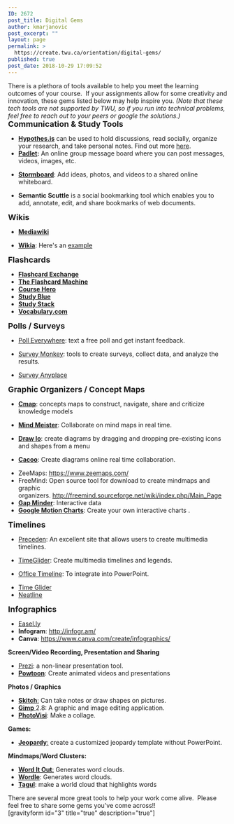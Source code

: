 ```yaml
---
ID: 2672
post_title: Digital Gems
author: kmarjanovic
post_excerpt: ""
layout: page
permalink: >
  https://create.twu.ca/orientation/digital-gems/
published: true
post_date: 2018-10-29 17:09:52
---
```

<div class="paragraph">There is a plethora of tools available to help you meet the learning outcomes of your course.  If your assignments allow for some creativity and innovation, these gems listed below may help inspire you. <em>(Note that these tech tools are not supported by TWU, so if you run into technical problems, feel free to reach out to your peers or google the solutions.)</em></div>

<div></div>

<div class="paragraph"><strong><span style="font-size: large;">​Communication &amp; Study Tools</span></strong>
<ul>
    <li><a href="https://web.hypothes.is/"><strong>Hypothes.is</strong></a> can be used to hold discussions, read socially, organize your research, and take personal notes. Find out more <a href="https://web.hypothes.is/">here</a>.</li>
    <li><strong><a href="http://padlet.com/">Padlet</a>:</strong> An online group message board where you can post messages, videos, images, etc.</li>
</ul>
<ul>
    <li><a href="https://www.stormboard.com/"><strong>Stormboard</strong></a>: Add ideas, photos, and videos to a shared online whiteboard.</li>
</ul>
<ul>
    <li><strong>Semantic Scuttle</strong> is a social bookmarking tool which enables you to add, annotate, edit, and share bookmarks of web documents.</li>
</ul>
<strong><span style="font-size: large;">Wikis</span></strong>
<ul>
    <li><a href="http://www.mediawiki.org/wiki/MediaWiki"><strong>Mediawiki</strong></a></li>
</ul>
<ul>
    <li><a href="http://www.wikia.com/Special:CreateNewWiki"><strong>Wikia</strong></a>: Here's an <a href="http://digital-toolbox.wikia.com/wiki/Digital_Toolbox_Wiki">example</a></li>
</ul>
<strong><span style="font-size: large;">Flashcards</span></strong>
<ul>
    <li><strong><a href="http://www.flashcardexchange.com/">Flashcard Exchange</a></strong></li>
    <li><strong><a href="http://www.flashcardmachine.com/">The Flashcard Machine</a></strong></li>
    <li><strong><a href="http://www.coursehero.com/">Course Hero</a></strong></li>
    <li><strong><a href="http://www.studyblue.com/">Study Blue</a></strong></li>
    <li><strong><a href="http://www.studystack.com/">Study Stack</a></strong></li>
    <li><a href="https://www.vocabulary.com/"><strong>Vocabulary.com</strong></a></li>
</ul>
<strong><span style="font-size: large;">Polls / Surveys</span></strong>
<ul>
    <li><a href="http://www.polleverywhere.com/">Poll Everywhere</a>: text a free poll and get instant feedback.</li>
</ul>
<ul>
    <li><a href="https://www.surveymonkey.com/">Survey Monkey</a>: tools to create surveys, collect data, and analyze the results.</li>
</ul>
<ul>
    <li><a href="https://surveyanyplace.com/">Survey Anyplace</a></li>
</ul>
<strong><span style="font-size: large;">Graphic Organizers / Concept Maps</span></strong>
<ul>
    <li><a href="http://cmap.ihmc.us/"><strong>Cmap</strong></a>: concepts maps to construct, navigate, share and criticize knowledge models</li>
</ul>
<ul>
    <li><a href="https://www.mindmeister.com/"><strong>Mind Meister</strong></a>: Collaborate on mind maps in real time.</li>
</ul>
<ul>
    <li><a href="https://www.draw.io/"><strong>Draw Io</strong></a>: create diagrams by dragging and dropping pre-existing icons and shapes from a menu</li>
</ul>
<ul>
    <li><a href="https://cacoo.com/"><strong>Cacoo</strong></a>: Create diagrams online real time collaboration.</li>
</ul>
<ul>
    <li>ZeeMaps: <a href="https://www.zeemaps.com/">https://www.zeemaps.com/</a></li>
    <li>FreeMind: Open source tool for download to create mindmaps and graphic organizers. <a href="http://freemind.sourceforge.net/wiki/index.php/Main_Page">http://freemind.sourceforge.net/wiki/index.php/Main_Page</a></li>
    <li><a href="http://www.gapminder.org/"><strong>Gap Minder</strong></a>: Interactive data</li>
    <li><a href="https://developers.google.com/chart/interactive/docs/gallery/motionchart?hl=en"><strong>Google Motion Charts</strong></a>: Create your own interactive charts .</li>
</ul>
<strong><span style="font-size: large;">Timelines</span></strong>
<ul>
    <li><a href="https://www.preceden.com/?utm_source=timerime&amp;utm_campaign=homepage">Preceden</a>: An excellent site that allows users to create multimedia timelines.</li>
</ul>
<ul>
    <li><a href="http://timeglider.com/">TimeGlider</a>: Create multimedia timelines and legends.</li>
</ul>
<ul>
    <li><a href="http://www.officetimeline.com/">Office Timeline</a>: To integrate into PowerPoint.</li>
</ul>
<ul>
    <li><a href="http://timeglider.com/">Time Glider</a></li>
    <li><a href="http://neatline.org/">Neatline</a></li>
</ul>
<strong><span style="font-size: large;">Infographics</span></strong>
<ul>
    <li><a href="http://www.easel.ly/">Easel.ly</a></li>
    <li><strong>Infogram</strong>: <a href="http://infogr.am/">http://infogr.am/</a></li>
    <li><strong>Canva</strong>: <a href="https://www.canva.com/create/infographics/">https://www.canva.com/create/infographics/</a></li>
</ul>
<strong>Screen/Video Recording, Presentation and Sharing</strong>
<ul>
    <li><strong><a style="font-weight: 400;" href="http://prezi.com/">Prezi</a></strong>: a non-linear presentation tool.</li>
    <li><a href="http://www.powtoon.com/"><strong>Powtoon</strong></a>: Create animated videos and presentations</li>
</ul>
<strong>Photos / Graphics</strong>
<ul>
    <li><a href="http://evernote.com/skitch/"><strong>Skitch</strong>:</a> Can take notes or draw shapes on pictures.</li>
    <li><a href="http://www.gimp.org/"><strong>Gimp</strong> </a>2.8: A graphic and image editing application.</li>
    <li><a href="https://www.photovisi.com/"><strong>PhotoVisi</strong></a>: Make a collage.</li>
</ul>
<strong>Games:</strong>
<ul>
    <li><a href="https://jeopardylabs.com/"><strong>Jeopardy</strong>:</a> create a customized jeopardy template without PowerPoint.</li>
</ul>
<strong>Mindmaps/Word Clusters:</strong>
<ul>
    <li><a href="http://worditout.com/"><strong>Word It Out</strong>:</a> Generates word clouds.</li>
    <li><a href="http://www.wordle.net/"><strong>Wordle</strong></a>: Generates word clouds.</li>
    <li><a href="http://tagul.com/"><strong>Tagul</strong></a>: make a world cloud that highlights words</li>
</ul>
</div>

<div>There are several more great tools to help your work come alive.  Please feel free to share some gems you've come across!!</div>

<div></div>

<div>[gravityform id="3" title="true" description="true"]</div>